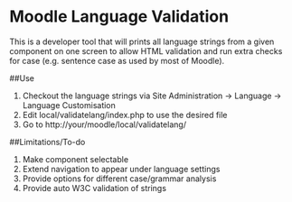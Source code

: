 Moodle Language Validation
=========================

This is a developer tool that will prints all language strings from a given component on one screen to allow HTML validation and run extra checks for case (e.g. sentence case as used by most of Moodle).

##Use

1. Checkout the language strings via Site Administration -> Language -> Language Customisation
2. Edit local/validatelang/index.php to use the desired file
3. Go to http://your/moodle/local/validatelang/

##Limitations/To-do

1. Make component selectable
2. Extend navigation to appear under language settings
3. Provide options for different case/grammar analysis
4. Provide auto W3C validation of strings
